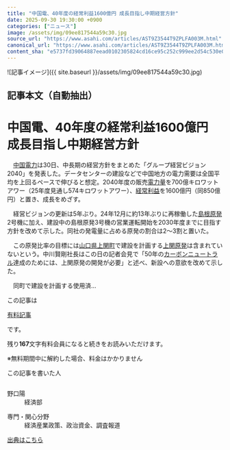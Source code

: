 ```yaml
---
title: "中国電、40年度の経常利益1600億円 成長目指し中期経営方針"
date: 2025-09-30 19:30:00 +0900
categories: ["ニュース"]
image: /assets/img/09ee817544a59c30.jpg
source_url: "https://www.asahi.com/articles/AST9Z3544T9ZPLFA003M.html"
canonical_url: "https://www.asahi.com/articles/AST9Z3544T9ZPLFA003M.html"
content_sha: "e5737fd39064887eead0102305824cd16ce95c252c999ee2d54c530e0d191d67"
---
```


![記事イメージ]({{ site.baseurl }}/assets/img/09ee817544a59c30.jpg)

## 記事本文（自動抽出）
<div><main role="main" id="main"><p></p><div class="y_Qv3"><h1>中国電、40年度の経常利益1600億円　成長目指し中期経営方針</h1></div><p id="gsm_above_SnsUtilityArea"></p><p x-component-name="CommentHeadline" x-component-data='{"commentCount":0,"commentators":[],"mode":"pc"}'></p><div class="nfyQp"><p>　<a href="//www.asahi.com/topics/word/%E4%B8%AD%E5%9B%BD%E9%9B%BB%E5%8A%9B.html" title="中国電力 のトピックスを開く" class="eWgMZ">中国電力</a>は30日、中長期の経営方針をまとめた「グループ経営ビジョン2040」を発表した。データセンターの建設などで中国地方の電力需要は全国平均を上回るペースで伸びると想定。2040年度の販売<a href="//www.asahi.com/topics/word/%E9%9B%BB%E5%8A%9B%E9%87%8F.html" title="電力量 のトピックスを開く" class="eWgMZ">電力量</a>を700億キロワットアワー（25年度見通し574キロワットアワー）、<a href="//www.asahi.com/topics/word/%E7%B5%8C%E5%B8%B8%E5%88%A9%E7%9B%8A.html" title="経常利益 のトピックスを開く" class="eWgMZ">経常利益</a>を1600億円（同850億円）と置き、成長をめざす。</p><p>　経営ビジョンの更新は5年ぶり。24年12月に約13年ぶりに再稼働した<a href="//www.asahi.com/topics/word/%E5%B3%B6%E6%A0%B9%E5%8E%9F%E7%99%BA.html" title="島根原発 のトピックスを開く" class="eWgMZ">島根原発</a>2号機に加え、建設中の島根原発3号機の営業運転開始を2030年度までに目指す方針を改めて示した。同社の発電量に占める原発の割合は2～3割と置いた。</p><p>　この原発比率の目標には<a href="http://www.asahi.com/area/yamaguchi/" title="山口県 のトピックスを開く" class="eWgMZ">山口県</a><a href="//www.asahi.com/topics/word/%E4%B8%8A%E9%96%A2%E7%94%BA.html" title="上関町 のトピックスを開く" class="eWgMZ">上関町</a>で建設を計画する<a href="//www.asahi.com/topics/word/%E4%B8%8A%E9%96%A2%E5%8E%9F%E7%99%BA.html" title="上関原発 のトピックスを開く" class="eWgMZ">上関原発</a>は含まれていないという。中川賢剛社長はこの日の記者会見で「50年の<a href="//www.asahi.com/topics/word/%E3%82%AB%E3%83%BC%E3%83%9C%E3%83%B3%E3%83%BB%E3%83%8B%E3%83%A5%E3%83%BC%E3%83%88%E3%83%A9%E3%83%AB.html" title="カーボンニュートラル のトピックスを開く" class="eWgMZ">カーボンニュートラル</a>達成のためには、上関原発の開発が必要」と述べ、新設への意欲を改めて示した。</p><p class="Lujdo">　同町で建設を計画する使用済…</p></div><p></p><div class="NbZMW"><div class="PxAm1"><p>この記事は</p><img src="//www.asahicom.jp/images/icon_key_gold.png" alt><a href="//www.asahi.com/news/gold.html?iref=com_1kiji_g_0">有料記事</a><p>です。</p><span class="Zgt88">残り<b>167</b>文字</span><span class="hideFromApp">有料会員になると続きをお読みいただけます。</span></div><p class="eQShK">※無料期間中に解約した場合、料金はかかりません</p></div><div x-component-name="WriterProfile" x-component-data='{"writerProfile":{"writerProfileList":[{"name":"野口陽","code":"a42d9d56b27b98472632af79344fb326ed99db199fc6c28df21f1e649df6468d","department":"経済部","role":"","specialtyAndInterest":"経済産業政策、政治資金、調査報道","isFollowed":false,"introduction":"原発、新幹線計画、農業改革、政治資金など、国の政策や制度について取材を続けてきました。どうしてそれが必要なのか、わたしたちの税金は適切に使われているのか。かみ砕いてお伝えしたいと思っています。","iconImageUrl":"https://profile-image.kraken.asahi.com/a42d9d56b27b98472632af79344fb326ed99db199fc6c28df21f1e649df6468d","canSendFanLetter":false}],"isWriterFollowAvailableMember":false},"isFreeArea":true}'><div id="writerProfile" class="yT62y"><p class="FPrYd">この記事を書いた人</p><div class="jdPPS"><div class="zRkIz"><a href="/reporter-bio/a42d9d56b27b98472632af79344fb326ed99db199fc6c28df21f1e649df6468d?iref=article_reporter_profile" class="CES5K"></a><div class="iKuvI"><figure class="BKNFc"><img src="https://profile-image.kraken.asahi.com/a42d9d56b27b98472632af79344fb326ed99db199fc6c28df21f1e649df6468d" alt></figure><dl class="WptL0"><dt>野口陽</dt><dd>経済部</dd></dl></div><dl class="PXedm"><dt>専門・関心分野</dt><dd>経済産業政策、政治資金、調査報道</dd></dl></div></div></div></div><p x-component-name="ArticleCommentList" x-component-data='{"commentCount":0,"commentList":[],"shareUrlBase":"https://www.asahi.com/articles/AST9Z3544T9ZPLFA003M.html","articleId":"AST9Z3544T9ZPLFA003M","commentIdParam":"","equalCommentIdIndex":-1,"isAuthorized":false,"isFreePlan":false,"isPaidMember":false,"isPresent":false,"isHazard":false,"freeUrlBase":"//www.asahi.com","digitalUrlBase":"//digital.asahi.com"}'></p></main></div>

[出典はこちら](https://www.asahi.com/articles/AST9Z3544T9ZPLFA003M.html)
